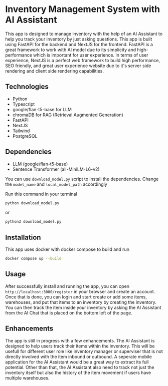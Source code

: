 # Inventory Management System with AI Assistant

This app is designed to manage inventory with the help of an AI Assistant to help you track your inventory by just asking questions. This app is built using FastAPI for the backend and NextJS for the frontend. FastAPI is a great framework to work with AI model due to its simplicity and high-performance which is important for user experience. In terms of user experience, NextJS is a perfect web framework to build high performance, SEO friendly, and great user experience website due to it's server side rendering and client side rendering capabilities.

## Technologies

- Python
- Typescript
- google/flan-t5-base for LLM
- chromaDB for RAG (Retrieval Augmented Generation)
- FastAPI
- NextJS
- Tailwind
- PostgreSQL

## Dependencies

- LLM (google/flan-t5-base)
- Sentence Transformer (all-MiniLM-L6-v2)

You can use `download_model.py` script to install the dependencies. Change the `model_name` and `local_model_path` accordingly

Run this command in your terminal

```bash
python download_model.py
```

or

```bash
python3 download_model.py
```

## Installation

This app uses docker with docker compose to build and run

```bash
docker compose up --build
```

## Usage

After successfully install and running the app, you can open `http://localhost:3000/register` in your browser and create an account. Once that is done, you can login and start create or add some items, warehouses, and put that items to an inventory by creating the inventory. You can then track the item inside your inventory by asking the AI Assistant from the AI Chat that is placed on the bottom left of the page.

## Enhancements

The app is still in progress with a few enhancements. The AI Assistant is designed to help users track their items within the inventory. This will be usefull for different user role like inventory manager or superviser that is not directly involved with the item inbound or outbound. A seperate mobile application for the AI Assistant would be a great way to extract its full potential. Other than that, the AI Assistant also need to track not just the inventory itself but also the history of the item movement if users have multiple warehouses.
